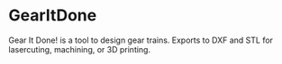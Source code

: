 GearItDone
==========

Gear It Done! is a tool to design gear trains. Exports to DXF and STL for lasercuting, machining, or 3D printing.
